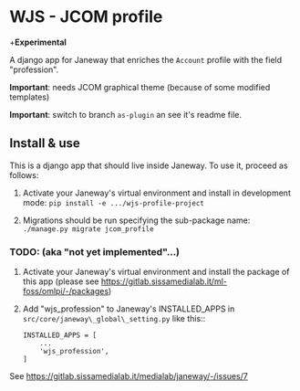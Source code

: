 # WJS - JCOM profile

+**Experimental**

A django app for Janeway that enriches the `Account` profile with the
field "profession".

**Important**: needs JCOM graphical theme (because of some modified templates)

**Important**: switch to branch `as-plugin` an see it's readme file.


## Install & use

This is a django app that should live inside Janeway. To use it, proceed as follows:

1. Activate your Janeway's virtual environment and install in development mode:
   `pip install -e .../wjs-profile-project`

1. Migrations should be run specifying the sub-package name: `./manage.py migrate jcom_profile`


### TODO: (aka "not yet implemented"...)

1. Activate your Janeway's virtual environment and install the package
   of this app (please see
   https://gitlab.sissamedialab.it/ml-foss/omlpi/-/packages)

2. Add "wjs\_profession" to Janeway's INSTALLED\_APPS in
   `src/core/janeway\_global\_setting.py` like this::
   ```
   INSTALLED_APPS = [
       ...
       'wjs_profession',
   ]
   ```


See https://gitlab.sissamedialab.it/medialab/janeway/-/issues/7
